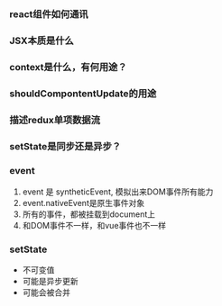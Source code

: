 ### react组件如何通讯

### JSX本质是什么

### context是什么，有何用途？

### shouldCompontentUpdate的用途

### 描述redux单项数据流

### setState是同步还是异步？

### event
1. event 是 syntheticEvent, 模拟出来DOM事件所有能力
2. event.nativeEvent是原生事件对象
3. 所有的事件，都被挂载到document上
4. 和DOM事件不一样，和vue事件也不一样

### setState
* 不可变值
* 可能是异步更新
* 可能会被合并